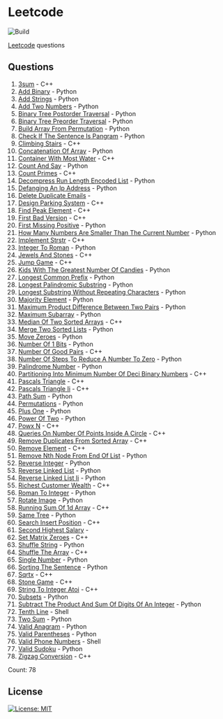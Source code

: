 # Leetcode

![Build](https://github.com/Zeyu-Li/leetcode/workflows/Generate%20MD/badge.svg)

[Leetcode](https://leetcode.com/) questions



## Questions 
 1. [3sum](https://leetcode.com/problems/3sum) - C++ 
 2. [Add Binary](https://leetcode.com/problems/add-binary) - Python 
 3. [Add Strings](https://leetcode.com/problems/add-strings) - Python 
 4. [Add Two Numbers](https://leetcode.com/problems/add-two-numbers) - Python 
 5. [Binary Tree Postorder Traversal](https://leetcode.com/problems/binary-tree-postorder-traversal) - Python 
 6. [Binary Tree Preorder Traversal](https://leetcode.com/problems/binary-tree-preorder-traversal) - Python 
 7. [Build Array From Permutation](https://leetcode.com/problems/build-array-from-permutation) - Python 
 8. [Check If The Sentence Is Pangram](https://leetcode.com/problems/check-if-the-sentence-is-pangram) - Python 
 9. [Climbing Stairs](https://leetcode.com/problems/climbing-stairs) - C++ 
 10. [Concatenation Of Array](https://leetcode.com/problems/concatenation-of-array) - Python 
 11. [Container With Most Water](https://leetcode.com/problems/container-with-most-water) - C++ 
 12. [Count And Say](https://leetcode.com/problems/count-and-say) - Python 
 13. [Count Primes](https://leetcode.com/problems/count-primes) - C++ 
 14. [Decompress Run Length Encoded List](https://leetcode.com/problems/decompress-run-length-encoded-list) - Python 
 15. [Defanging An Ip Address](https://leetcode.com/problems/defanging-an-ip-address) - Python 
 16. [Delete Duplicate Emails](https://leetcode.com/problems/delete-duplicate-emails) -  
 17. [Design Parking System](https://leetcode.com/problems/design-parking-system) - C++ 
 18. [Find Peak Element](https://leetcode.com/problems/find-peak-element) - C++ 
 19. [First Bad Version](https://leetcode.com/problems/first-bad-version) - C++ 
 20. [First Missing Positive](https://leetcode.com/problems/first-missing-positive) - Python 
 21. [How Many Numbers Are Smaller Than The Current Number](https://leetcode.com/problems/how-many-numbers-are-smaller-than-the-current-number) - Python 
 22. [Implement Strstr](https://leetcode.com/problems/implement-strstr) - C++ 
 23. [Integer To Roman](https://leetcode.com/problems/integer-to-roman) - Python 
 24. [Jewels And Stones](https://leetcode.com/problems/jewels-and-stones) - C++ 
 25. [Jump Game](https://leetcode.com/problems/jump-game) - C++ 
 26. [Kids With The Greatest Number Of Candies](https://leetcode.com/problems/kids-with-the-greatest-number-of-candies) - Python 
 27. [Longest Common Prefix](https://leetcode.com/problems/longest-common-prefix) - Python 
 28. [Longest Palindromic Substring](https://leetcode.com/problems/longest-palindromic-substring) - Python 
 29. [Longest Substring Without Repeating Characters](https://leetcode.com/problems/longest-substring-without-repeating-characters) - Python 
 30. [Majority Element](https://leetcode.com/problems/majority-element) - Python 
 31. [Maximum Product Difference Between Two Pairs](https://leetcode.com/problems/maximum-product-difference-between-two-pairs) - Python 
 32. [Maximum Subarray](https://leetcode.com/problems/maximum-subarray) - Python 
 33. [Median Of Two Sorted Arrays](https://leetcode.com/problems/median-of-two-sorted-arrays) - C++ 
 34. [Merge Two Sorted Lists](https://leetcode.com/problems/merge-two-sorted-lists) - Python 
 35. [Move Zeroes](https://leetcode.com/problems/move-zeroes) - Python 
 36. [Number Of 1 Bits](https://leetcode.com/problems/number-of-1-bits) - Python 
 37. [Number Of Good Pairs](https://leetcode.com/problems/number-of-good-pairs) - C++ 
 38. [Number Of Steps To Reduce A Number To Zero](https://leetcode.com/problems/number-of-steps-to-reduce-a-number-to-zero) - Python 
 39. [Palindrome Number](https://leetcode.com/problems/palindrome-number) - Python 
 40. [Partitioning Into Minimum Number Of Deci Binary Numbers](https://leetcode.com/problems/partitioning-into-minimum-number-of-deci-binary-numbers) - C++ 
 41. [Pascals Triangle](https://leetcode.com/problems/pascals-triangle) - C++ 
 42. [Pascals Triangle Ii](https://leetcode.com/problems/pascals-triangle-ii) - C++ 
 43. [Path Sum](https://leetcode.com/problems/path-sum) - Python 
 44. [Permutations](https://leetcode.com/problems/permutations) - Python 
 45. [Plus One](https://leetcode.com/problems/plus-one) - Python 
 46. [Power Of Two](https://leetcode.com/problems/power-of-two) - Python 
 47. [Powx N](https://leetcode.com/problems/powx-n) - C++ 
 48. [Queries On Number Of Points Inside A Circle](https://leetcode.com/problems/queries-on-number-of-points-inside-a-circle) - C++ 
 49. [Remove Duplicates From Sorted Array](https://leetcode.com/problems/remove-duplicates-from-sorted-array) - C++ 
 50. [Remove Element](https://leetcode.com/problems/remove-element) - C++ 
 51. [Remove Nth Node From End Of List](https://leetcode.com/problems/remove-nth-node-from-end-of-list) - Python 
 52. [Reverse Integer](https://leetcode.com/problems/reverse-integer) - Python 
 53. [Reverse Linked List](https://leetcode.com/problems/reverse-linked-list) - Python 
 54. [Reverse Linked List Ii](https://leetcode.com/problems/reverse-linked-list-ii) - Python 
 55. [Richest Customer Wealth](https://leetcode.com/problems/richest-customer-wealth) - C++ 
 56. [Roman To Integer](https://leetcode.com/problems/roman-to-integer) - Python 
 57. [Rotate Image](https://leetcode.com/problems/rotate-image) - Python 
 58. [Running Sum Of 1d Array](https://leetcode.com/problems/running-sum-of-1d-array) - C++ 
 59. [Same Tree](https://leetcode.com/problems/same-tree) - Python 
 60. [Search Insert Position](https://leetcode.com/problems/search-insert-position) - C++ 
 61. [Second Highest Salary](https://leetcode.com/problems/second-highest-salary) -  
 62. [Set Matrix Zeroes](https://leetcode.com/problems/set-matrix-zeroes) - C++ 
 63. [Shuffle String](https://leetcode.com/problems/shuffle-string) - Python 
 64. [Shuffle The Array](https://leetcode.com/problems/shuffle-the-array) - C++ 
 65. [Single Number](https://leetcode.com/problems/single-number) - Python 
 66. [Sorting The Sentence](https://leetcode.com/problems/sorting-the-sentence) - Python 
 67. [Sqrtx](https://leetcode.com/problems/sqrtx) - C++ 
 68. [Stone Game](https://leetcode.com/problems/stone-game) - C++ 
 69. [String To Integer Atoi](https://leetcode.com/problems/string-to-integer-atoi) - C++ 
 70. [Subsets](https://leetcode.com/problems/subsets) - Python 
 71. [Subtract The Product And Sum Of Digits Of An Integer](https://leetcode.com/problems/subtract-the-product-and-sum-of-digits-of-an-integer) - Python 
 72. [Tenth Line](https://leetcode.com/problems/tenth-line) - Shell 
 73. [Two Sum](https://leetcode.com/problems/two-sum) - Python 
 74. [Valid Anagram](https://leetcode.com/problems/valid-anagram) - Python 
 75. [Valid Parentheses](https://leetcode.com/problems/valid-parentheses) - Python 
 76. [Valid Phone Numbers](https://leetcode.com/problems/valid-phone-numbers) - Shell 
 77. [Valid Sudoku](https://leetcode.com/problems/valid-sudoku) - Python 
 78. [Zigzag Conversion](https://leetcode.com/problems/zigzag-conversion) - C++ 

Count: 78


## License

[![License: MIT](https://img.shields.io/badge/License-MIT-blue.svg)](https://opensource.org/licenses/MIT)